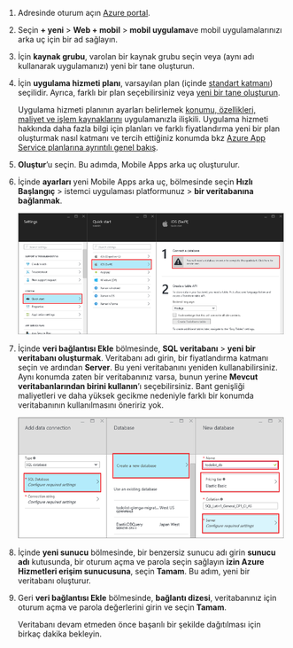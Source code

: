 1. Adresinde oturum açın [Azure portal].
2. Seçin **+ yeni** > **Web + mobil** > **mobil uygulama**ve mobil uygulamalarınızı arka uç için bir ad sağlayın.
3. İçin **kaynak grubu**, varolan bir kaynak grubu seçin veya (aynı adı kullanarak uygulamanızı) yeni bir tane oluşturun. 
4. İçin **uygulama hizmeti planı**, varsayılan plan (içinde [standart katmanı](https://azure.microsoft.com/pricing/details/app-service/)) seçilidir. Ayrıca, farklı bir plan seçebilirsiniz veya [yeni bir tane oluşturun](../articles/app-service/app-service-plan-manage.md#create-an-app-service-plan). 

   Uygulama hizmeti planının ayarları belirlemek [konumu, özellikleri, maliyet ve işlem kaynaklarını](https://azure.microsoft.com/pricing/details/app-service/) uygulamanızla ilişkili. Uygulama hizmeti hakkında daha fazla bilgi için planları ve farklı fiyatlandırma yeni bir plan oluşturmak nasıl katmanı ve tercih ettiğiniz konumda bkz [Azure App Service planlarına ayrıntılı genel bakış](../articles/app-service/azure-web-sites-web-hosting-plans-in-depth-overview.md).
   
5. **Oluştur**’u seçin. Bu adımda, Mobile Apps arka uç oluşturulur. 
6. İçinde **ayarları** yeni Mobile Apps arka uç, bölmesinde seçin **Hızlı Başlangıç** > istemci uygulaması platformunuz > **bir veritabanına bağlanmak**. 
   
   ![Bir veritabanına bağlanmak için seçimleri](./media/app-service-mobile-dotnet-backend-create-new-service/dotnet-backend-create-data-connection.png)
7. İçinde **veri bağlantısı Ekle** bölmesinde, **SQL veritabanı** > **yeni bir veritabanı oluşturmak**. Veritabanı adı girin, bir fiyatlandırma katmanı seçin ve ardından **Server**. Bu yeni veritabanını yeniden kullanabilirsiniz. Aynı konumda zaten bir veritabanınız varsa, bunun yerine **Mevcut veritabanlarından birini kullanın**’ı seçebilirsiniz. Bant genişliği maliyetleri ve daha yüksek gecikme nedeniyle farklı bir konumda veritabanının kullanılmasını öneririz yok.
   
   ![Bir veritabanı seçme](./media/app-service-mobile-dotnet-backend-create-new-service/dotnet-backend-create-db.png)
8. İçinde **yeni sunucu** bölmesinde, bir benzersiz sunucu adı girin **sunucu adı** kutusunda, bir oturum açma ve parola seçin sağlayın **izin Azure Hizmetleri erişim sunucusuna**, seçin **Tamam**. Bu adım, yeni bir veritabanı oluşturur.
9. Geri **veri bağlantısı Ekle** bölmesinde, **bağlantı dizesi**, veritabanınız için oturum açma ve parola değerlerini girin ve seçin **Tamam**. 

   Veritabanı devam etmeden önce başarılı bir şekilde dağıtılması için birkaç dakika bekleyin.

<!-- URLs. -->
[Azure Portal]: https://portal.azure.com/
